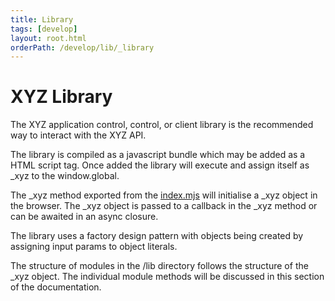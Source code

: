 ```yaml
---
title: Library
tags: [develop]
layout: root.html
orderPath: /develop/lib/_library
---
```


# XYZ Library

The XYZ application control, control, or client library is the recommended way to interact with the XYZ API.

The library is compiled as a javascript bundle which may be added as a HTML script tag. Once added the library will execute and assign itself as _xyz to the window.global.

The _xyz method exported from the [index.mjs](https://github.com/GEOLYTIX/xyz/blob/master/lib/index.mjs) will initialise a _xyz object in the browser. The _xyz object is passed to a callback in the _xyz method or can be awaited in an async closure.

The library uses a factory design pattern with objects being created by assigning input params to object literals.

The structure of modules in the /lib directory follows the structure of the _xyz object. The individual module methods will be discussed in this section of the documentation.